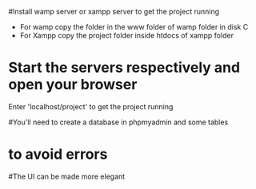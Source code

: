 #Install wamp server or xampp server to get the project running
- For wamp copy the folder in the www folder of wamp folder in disk C
- For Xampp copy the project folder inside htdocs of xampp folder

# Start the servers respectively and open your browser
Enter 'localhost/project' to get the project running

#You'll need to create a database in phpmyadmin and some tables 
# to avoid errors

#The UI can be made more elegant